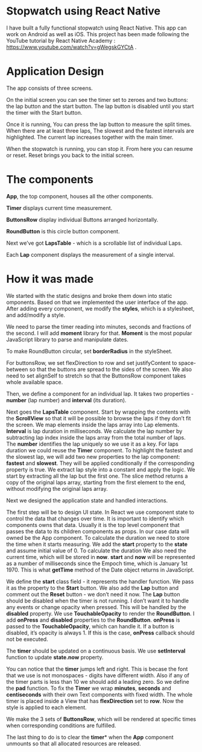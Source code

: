 # Stopwatch using React Native
I have built a fully functional stopwatch using React Native. This app can work on Android as well as iOS.
This project has been made following the YouTube tutorial by React Native Academy : https://www.youtube.com/watch?v=gWegskGYCtA .

# Application Design
The app consists of three screens.

On the initial screen you can see the timer set to zeroes and two buttons: the lap button and the start button. The lap button is disabled until you start the timer with the Start button.

Once it is running, You can press the lap button to measure the split times. When there are at least three laps, The slowest and the fastest intervals are highlighted. The current lap increases together with the main timer.

When the stopwatch is running, you can stop it. From here you can resume or reset. Reset brings you back to the initial screen.

# The components
**App**, the top component, houses all the other components.

**Timer** displays current time measurement.

**ButtonsRow** display individual Buttons arranged horizontally.

**RoundButton** is this circle button component.

Next we’ve got **LapsTable** - which is a scrollable list of individual Laps.

Each **Lap** component displays the measurement of a single interval.

# How it was made
We started with the static designs and broke them down into static omponents. Based on that we implemented the user interface of the app.
After adding every component, we modify the **styles**, which is a stylesheet, and add/modify a style.

We need to parse the timer reading into minutes, seconds and fractions of the second. I will add **moment** library for that. **Moment** is the most popular JavaScript library to parse and manipulate dates.

To make RoundButton circular, set **borderRadius** in the styleSheet. 

For buttonsRow, we set flexDirection to row and set justifyContent to space-between so that the buttons are spread to the sides of the screen. We also need to set alignSelf to stretch so that the ButtonsRow component takes whole available space.

Then, we define a component for an individual lap. It takes two properties - **number** (lap number) and **interval** (its duration).

Next goes the **LapsTable** component.
Start by wrapping the contents with the **ScrollView** so that it will be possible to browse the laps if they don’t fit the screen. 
We map elements inside the laps array into Lap elements. **Interval** is lap duration in milliseconds. 
We calculate the lap number by subtracting lap index inside the laps array from the total number of laps. The **number** identifies the lap uniquely so we use it as a key. 
For laps duration we could reuse the **Timer** component. 
To highlight the fastest and the slowest lap, we will add two new properties to the lap component: **fastest** and **slowest**. They will be applied conditionally if the corresponding property is true. 
We extract lap style into a constant and apply the logic. 
We start by extracting all the lap but the first one. The slice method returns a copy of the original laps array, starting from the first element to the end, without modifying the original laps array.

Next we designed the application state and handled interactions.

The first step will be to design UI state. In React we use component state to control the data that changes over time. It is important to identify which components owns that data. Usually it is the top level component that passes the data to its children components as props. In our case data will owned be the App component.
To calculate the duration we need to store the time when it starts measuring. We add the **start** property to the **state** and assume initial value of 0. To calculate the duration We also need the current time, which will be stored in **now**.
**start** and **now** will be represented as a number of milliseconds since the Empoch time, which is January 1st 1970. This is what **getTime** method of the Date object returns in JavaScript.

We define the **start** class field - it represents the handler function. We pass it as the property to the **Start** button. We also add the **Lap** button and comment out the **Reset** button - we don’t need it now. The **Lap** button should be disabled when the timer is not running. I don’t want it to handle any events or change opacity when pressed. This will be handled by the **disabled** property.
We use **TouchableOpacity** to render the **RoundButton**. I add **onPress** and **disabled** properties to the **RoundButton**. **onPress** is passed to the **TouchableOpacity**, which can handle it. If a button is disabled, it’s opacity is always 1. If this is the case, **onPress** callback should not be executed.

The **timer** should be updated on a continuous basis. We use **setInterval** function to update **state.now** property.

You can notice that the **timer** jumps left and right. This is becase the font that we use is not monospaces - digits have different width. Also if any of the timer parts is less than 10 we should add a leading zero. So we define the **pad** function.
To fix the **Timer** we wrap **minutes**, **seconds** and **centiseconds** with their own Text components with fixed width. The whole timer is placed inside a View that has **flexDirection** set to **row**. Now the style is applied to each element.

We make the 3 sets of **ButtonsRow**, which will be rendered at specific times when corresponding conditions are fulfilled.

The last thing to do is to clear the **timer*** when the **App** component unmounts so that all allocated resources are released.
